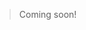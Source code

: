 <webui-data data-page-title="Data & Networking" data-page-subtitle=""></webui-data>

> Coming soon!

